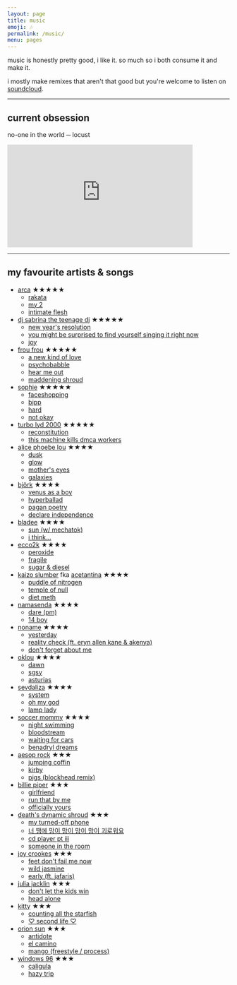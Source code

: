 ```yaml
---
layout: page
title: music
emoji: 🎶
permalink: /music/
menu: pages
---
```

music is honestly pretty good, i like it. so much so i both consume it and make it.

i mostly make remixes that aren't that good but you're welcome to listen on [soundcloud](https://soundcloud.com/djfoopythedog/tracks).

---

## current obsession
no-one in the world ─ locust

<iframe width="420" height="233" src="https://www.youtube.com/embed/qsoduYDR50s" title="YouTube video player" frameborder="0" allow="accelerometer; autoplay; clipboard-write; encrypted-media; gyroscope; picture-in-picture" allowfullscreen></iframe>

---

## my favourite artists & songs

* [arca](https://arca1000000.com/) <span class="review-stars">★★★★★</span>
    * [rakata](https://www.youtube.com/watch?v=ykY6st2vw8A)
    * [my 2](https://www.youtube.com/watch?v=NZXB5H1SeVA)
    * [intimate flesh](https://www.youtube.com/watch?v=iymgsxaR0HI)
* [dj sabrina the teenage dj](https://djsabrinatheteenagedj.bandcamp.com/) <span class="review-stars">★★★★★</span>
    * [new year's resolution](https://www.youtube.com/watch?v=puIdOaOWHg0)
    * [you might be surprised to find yourself singing it right now](https://www.youtube.com/watch?v=AdZZVY0kWIs)
    * [joy](https://www.youtube.com/watch?v=ee7owxacWbI)
* [frou frou](https://en.wikipedia.org/wiki/Frou_Frou_(band)) <span class="review-stars">★★★★★</span>
    * [a new kind of love](https://www.youtube.com/watch?v=vWwIBemUwOI)
    * [psychobabble](https://www.youtube.com/watch?v=B5bul5HwCQY)
    * [hear me out](https://www.youtube.com/watch?v=tw0wLOOGerc)
    * [maddening shroud](https://www.youtube.com/watch?v=XLo_Fq4xpvs)
* [sophie](http://msmsmsm.com/) <span class="review-stars">★★★★★</span>
    * [faceshopping](https://www.youtube.com/watch?v=lZ6ppVyWgCI)
    * [bipp](https://www.youtube.com/watch?v=MVc3Z-bG6Eo)
    * [hard](https://www.youtube.com/watch?v=V8fwWZD159k)
    * [not okay](https://www.youtube.com/watch?v=nOuFlKBb9Y0)
* [turbo lyd 2000](https://soundcloud.com/xtremelydtime2020) <span class="review-stars">★★★★★</span>
    * [reconstitution](https://soundcloud.com/xtremelydtime2020/reconstitution)
    * [this machine kills dmca workers](https://soundcloud.com/xtremelydtime2020/this-machine-kills-dmca-workers-bladee-sematary-dj-billybool-suicideboys-fka-twigs-remix)
* [alice phoebe lou](https://www.alicephoebelou.com/) <span class="review-stars">★★★★</span>
    * [dusk](https://www.youtube.com/watch?v=5v4yK2Ae9Sw)
    * [glow](https://www.youtube.com/watch?v=UGHp9QLCjGk)
    * [mother's eyes](https://www.youtube.com/watch?v=_WYEh48NGMY)
    * [galaxies](https://www.youtube.com/watch?v=KvYEsfVZxnI)
* [björk](https://bjork.com/) <span class="review-stars">★★★★</span>
    * [venus as a boy](https://www.youtube.com/watch?v=7Z5aPaDwAkU)
    * [hyperballad](https://www.youtube.com/watch?v=6CSiU0j_lFA)
    * [pagan poetry](https://www.youtube.com/watch?v=-OBD-al0cIM)
    * [declare independence](https://www.youtube.com/watch?v=4P5xSntVWQE)
* [bladee](https://bladee.bandcamp.com/) <span class="review-stars">★★★★</span>
    * [sun (w/ mechatok)](https://www.youtube.com/watch?v=b48SVgtriGs)
    * [i think...](https://www.youtube.com/watch?v=oGPA9k86UcE)
* [ecco2k](https://e-ec.co/) <span class="review-stars">★★★★</span>
    * [peroxide](https://www.youtube.com/watch?v=jfx106XZsN0)
    * [fragile](https://www.youtube.com/watch?v=fP7GD3F1euw)
    * [sugar & diesel](https://www.youtube.com/watch?v=jtlEQh27tgI)
* [kaizo slumber](https://kaizoslumber.xyz/) fka [acetantina](https://www.last.fm/music/Acetantina) <span class="review-stars">★★★★</span>
    * [puddle of nitrogen](https://www.youtube.com/watch?v=ltjlSrt2840)
    * [temple of null](https://www.youtube.com/watch?v=3Sxk9Xd6m6M)
    * [diet meth](https://www.youtube.com/watch?v=YfW20GhC1Ic)
* [namasenda](https://namasenda.com/) <span class="review-stars">★★★★</span>
    * [dare (pm)](https://www.youtube.com/watch?v=n3Buiq4oBnI)
    * [14 boy](https://www.youtube.com/watch?v=htUc7-gRKD0)
* [noname](https://nonameraps.bandcamp.com/) <span class="review-stars">★★★★</span>
    * [yesterday](https://www.youtube.com/watch?v=7V_cPcftcuA)
    * [reality check (ft. eryn allen kane & akenya)](https://www.youtube.com/watch?v=ZbC8NgMFOeg)
    * [don't forget about me](https://www.youtube.com/watch?v=Fnh5SbscAcE)
* [oklou](https://oklou.com/) <span class="review-stars">★★★★</span>
    * [dawn](https://www.youtube.com/watch?v=N7oLYNyc5tQ)
    * [sgsy](https://www.youtube.com/watch?v=bYbeMed76yc)
    * [asturias](https://www.youtube.com/watch?v=F70fptr5_t0)
* [sevdaliza](https://sevdaliza.com/) <span class="review-stars">★★★★</span>
    * [system](https://www.youtube.com/watch?v=o59eEl-58SM)
    * [oh my god](https://www.youtube.com/watch?v=COx7NEy09t8)
    * [lamp lady](https://www.youtube.com/watch?v=fqtMLnucPcI)
* [soccer mommy](https://soccermommyband.com/) <span class="review-stars">★★★★</span>
    * [night swimming](https://www.youtube.com/watch?v=IUxgkYyFjDo)
    * [bloodstream](https://www.youtube.com/watch?v=K8-J8V8cwTU)
    * [waiting for cars](https://www.youtube.com/watch?v=buneA1Pt-yA)
    * [benadryl dreams](https://www.youtube.com/watch?v=ujB9LEdOGzQ)
* [aesop rock](https://aesoprock.com/) <span class="review-stars">★★★</span>
    * [jumping coffin](https://www.youtube.com/watch?v=04JfAt0Oa-Y)
    * [kirby](https://www.youtube.com/watch?v=7T_KKiQiolk)
    * [pigs (blockhead remix)](https://www.youtube.com/watch?v=6BG82U4iqZk)
* [billie piper](https://www.billiepiperofficial.com/) <span class="review-stars">★★★</span>
    * [girlfriend](https://www.youtube.com/watch?v=YECHW8BxqNg)
    * [run that by me](https://www.youtube.com/watch?v=fY3oA96Dmr0)
    * [officially yours](https://www.youtube.com/watch?v=r-yenD9-t1U)
* [death's dynamic shroud](https://deathsdynamicshroud.bandcamp.com/) <span class="review-stars">★★★</span>
    * [my turned-off phone](https://www.youtube.com/watch?v=sU1poMHMBWA)
    * [너 땜에 맘이 맘이 맘이 맘이 괴로워요](https://www.youtube.com/watch?v=2dmiIE7qdAA)
    * [cd player pt iii](https://www.youtube.com/watch?v=pbRa6O-MG8s)
    * [someone in the room](https://www.youtube.com/watch?v=MlVtI5kIiiU)
* [joy crookes](https://www.joycrookes.com/) <span class="review-stars">★★★</span>
    * [feet don't fail me now](https://www.youtube.com/watch?v=xLFCcnYSCyE)
    * [wild jasmine](https://www.youtube.com/watch?v=uNnzgJdl6wU)
    * [early (ft. jafaris)](https://www.youtube.com/watch?v=fxFYc1P2W2I)
* [julia jacklin](https://www.juliajacklin.com/) <span class="review-stars">★★★</span>
    * [don't let the kids win](https://www.youtube.com/watch?v=H8-sRdRHU3o)
    * [head alone](https://www.youtube.com/watch?v=0Z3IJT3Ke0Y)
* [kitty](https://kitty.bandcamp.com/) <span class="review-stars">★★★</span>
    * [counting all the starfish](https://www.youtube.com/watch?v=ajJpt7KUAC0)
    * [♡ second life ♡](https://www.youtube.com/watch?v=yHxkY5x4QMY)
* [orion sun](https://www.orionsun.space/) <span class="review-stars">★★★</span>
    * [antidote](https://www.youtube.com/watch?v=8SOdHa-I8gI)
    * [el camino](https://www.youtube.com/watch?v=ifVQzMkcxDk)
    * [mango (freestyle / process)](https://www.youtube.com/watch?v=tZdGe54zv-g)
* [windows 96](https://windows-96.bandcamp.com/) <span class="review-stars">★★★</span>
    * [caligula](https://www.youtube.com/watch?v=q7v9zazGZ9Q)
    * [hazy trip](https://www.youtube.com/watch?v=sxCs0pyaiKQ)